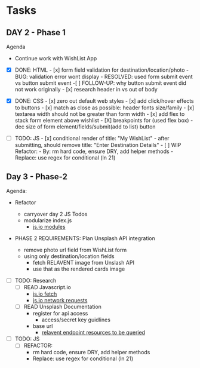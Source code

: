 # Tasks

## DAY 2 - Phase 1
Agenda 
- Continue work with WishList App

- [X] DONE: HTML
        - [x] form field validation for destination/location/photo
            - BUG: validation error wont display
              - RESOLVED: used form submit event vs button submit event
                -[ ] FOLLOW-UP: why button submit event did not work originally
        - [x] research header in vs out of body

- [x] DONE: CSS
        - [x] zero out default web styles
        - [x] add click/hover effects to buttons
        - [x] match as close as possible: header fonts size/family
        - [x] textarea width should not be greater than form width
        - [x] add flex to stack form element above wishlist 
        - [X] breakpoints for (used flex box)
            - dec size of form element/fields/submit(add to list) button

- [ ] TODO: JS
        - [x] conditional render of title: "My WishList"
            - after submitting, should remove title: "Enter Destination Details"
        - [ ] WIP Refactor: 
            - By: rm hard code, ensure DRY, add helper methods
            - Replace: use regex for conditional (ln 21)

## Day 3 - Phase-2

Agenda: 

- Refactor 
  - carryover day 2 JS Todos 
  - modularize index.js 
    - [js.io modules](https://javascript.info/modules-intro)

- PHASE 2 REQUIREMENTS: Plan Unsplash API integration
    - remove photo url field from WishList form
    - using only destination/location fields
      - fetch RELAVENT image from Unslash API
      - use that as the rendered cards image

- [ ] TODO: Research
  - [ ] READ Javascript.io  
      - [js.io fetch](https://javascript.info/fetch)
      - [js.io network requests](https://javascript.info/network)
  - [ ] READ Unsplash Documentation
      - register for api access
        - access/secret key guidlines
      - base url
        - [relavent endpoint resources to be queried](https://unsplash.com/documentation#search-photos)

- [ ] TODO: JS 
  - [ ] REFACTOR: 
      - rm hard code, ensure DRY, add helper methods
      - Replace: use regex for conditional (ln 21)
